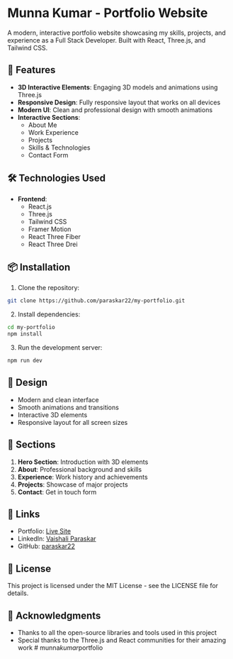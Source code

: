 # Munna Kumar - Portfolio Website

A modern, interactive portfolio website showcasing my skills, projects, and experience as a Full Stack Developer. Built with React, Three.js, and Tailwind CSS.

## 🚀 Features

- **3D Interactive Elements**: Engaging 3D models and animations using Three.js
- **Responsive Design**: Fully responsive layout that works on all devices
- **Modern UI**: Clean and professional design with smooth animations
- **Interactive Sections**:
  - About Me
  - Work Experience
  - Projects
  - Skills & Technologies
  - Contact Form

## 🛠️ Technologies Used

- **Frontend**:
  - React.js
  - Three.js
  - Tailwind CSS
  - Framer Motion
  - React Three Fiber
  - React Three Drei

## 📦 Installation

1. Clone the repository:
```bash
git clone https://github.com/paraskar22/my-portfolio.git
```

2. Install dependencies:
```bash
cd my-portfolio
npm install
```

3. Run the development server:
```bash
npm run dev
```

## 🎨 Design

- Modern and clean interface
- Smooth animations and transitions
- Interactive 3D elements
- Responsive layout for all screen sizes

## 📱 Sections

1. **Hero Section**: Introduction with 3D elements
2. **About**: Professional background and skills
3. **Experience**: Work history and achievements
4. **Projects**: Showcase of major projects
5. **Contact**: Get in touch form

## 🔗 Links

- Portfolio: [Live Site](https://your-portfolio-url.com)
- LinkedIn: [Vaishali Paraskar](https://www.linkedin.com/in/vaishali-paraskar-23b2691a7/)
- GitHub: [paraskar22](https://github.com/paraskar22)

## 📝 License

This project is licensed under the MIT License - see the LICENSE file for details.

## 🙏 Acknowledgments

- Thanks to all the open-source libraries and tools used in this project
- Special thanks to the Three.js and React communities for their amazing work #   m u n n a _ k u m a r _ p o r t f o l i o 
 
 